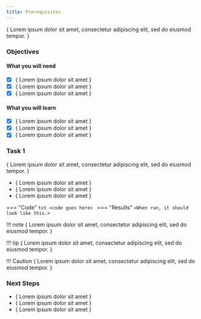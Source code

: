 ```yaml
---
title: Prerequisites
---
```

<!---
The Tutorial document is intended to be the introduction to the basic steps a reader needs to get started.

File name: /documentation/tutorial/tutorial_<task>.md
--->

{ Lorem ipsum dolor sit amet, consectetur adipiscing elit, sed do eiusmod tempor. }  

<!-- Provide a brief description and links to the bare minimum steps a person needs to follow to get up and running quickly. --->
### Objectives
#### What you will need
- [X] { Lorem ipsum dolor sit amet }  
- [X] { Lorem ipsum dolor sit amet }  
- [X] { Lorem ipsum dolor sit amet }  

#### What you will learn
- [X] { Lorem ipsum dolor sit amet }  
- [X] { Lorem ipsum dolor sit amet }  
- [X] { Lorem ipsum dolor sit amet }  

### Task 1
{ Lorem ipsum dolor sit amet, consectetur adipiscing elit, sed do eiusmod tempor. }  

- { Lorem ipsum dolor sit amet }  
- { Lorem ipsum dolor sit amet }  
- { Lorem ipsum dolor sit amet }  

=== "Code"
    ```txt
    <code goes here>
    ```
=== "Results"
    ```
    <When run, it should look like this.>
    ```

!!! note
    { Lorem ipsum dolor sit amet, consectetur adipiscing elit, sed do eiusmod tempor. }

!!! tip
    { Lorem ipsum dolor sit amet, consectetur adipiscing elit, sed do eiusmod tempor. }    

!!! Caution
    { Lorem ipsum dolor sit amet, consectetur adipiscing elit, sed do eiusmod tempor. }  

### Next Steps
- { Lorem ipsum dolor sit amet }  
- { Lorem ipsum dolor sit amet }  
- { Lorem ipsum dolor sit amet }  
